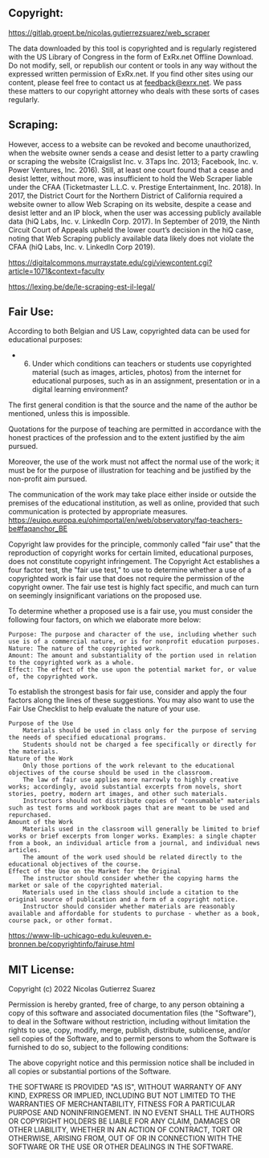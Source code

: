 ## Copyright:
https://gitlab.groept.be/nicolas.gutierrezsuarez/web_scraper

The data downloaded by this tool is copyrighted and is regularly registered with the US Library of Congress in the form of ExRx.net Offline Download. Do not modify, sell, or republish our content or tools in any way without the expressed written permission of ExRx.net. If you find other sites using our content, please feel free to contact us at feedback@exrx.net. We pass these matters to our copyright attorney who deals with these sorts of cases regularly.


## Scraping:
However, access to a website can be revoked and become unauthorized, when the website owner sends
a cease and desist letter to a party crawling or scraping the website (Craigslist Inc. v. 3Taps Inc. 2013;
Facebook, Inc. v. Power Ventures, Inc. 2016). Still, at least one court found that a cease and desist letter,
without more, was insufficient to hold the Web Scraper liable under the CFAA (Ticketmaster L.L.C. v.
Prestige Entertainment, Inc. 2018). In 2017, the District Court for the Northern District of California
required a website owner to allow Web Scraping on its website, despite a cease and desist letter and an
IP block, when the user was accessing publicly available data (hiQ Labs, Inc. v. LinkedIn Corp. 2017). In
September of 2019, the Ninth Circuit Court of Appeals upheld the lower court’s decision in the hiQ case,
noting that Web Scraping publicly available data likely does not violate the CFAA (hiQ Labs, Inc. v.
LinkedIn Corp 2019).

https://digitalcommons.murraystate.edu/cgi/viewcontent.cgi?article=1071&context=faculty

https://lexing.be/de/le-scraping-est-il-legal/


## Fair Use:
According to both Belgian and US Law, copyrighted data can be used for educational purposes:

- 6. Under which conditions can teachers or students use copyrighted material (such as images, articles, photos) from the internet for educational purposes, such as in an assignment, presentation or in a digital learning environment?

The first general condition is that the source and the name of the author be mentioned, unless this is impossible.

Quotations for the purpose of teaching are permitted in accordance with the honest practices of the profession and to the extent justified by the aim pursued.

Moreover, the use of the work must not affect the normal use of the work; it must be for the purpose of illustration for teaching and be justified by the non-profit aim pursued.

The communication of the work may take place either inside or outside the premises of the educational institution, as well as online, provided that such communication is protected by appropriate measures.
https://euipo.europa.eu/ohimportal/en/web/observatory/faq-teachers-be#faqanchor_BE

Copyright law provides for the principle, commonly called "fair use" that the reproduction of copyright works for certain limited, educational purposes, does not constitute copyright infringement. The Copyright Act establishes a four factor test, the "fair use test," to use to determine whether a use of a copyrighted work is fair use that does not require the permission of the copyright owner. The fair use test is highly fact specific, and much can turn on seemingly insignificant variations on the proposed use.

To determine whether a proposed use is a fair use, you must consider the following four factors, on which we elaborate more below:

    Purpose: The purpose and character of the use, including whether such use is of a commercial nature, or is for nonprofit education purposes.
    Nature: The nature of the copyrighted work.
    Amount: The amount and substantiality of the portion used in relation to the copyrighted work as a whole.
    Effect: The effect of the use upon the potential market for, or value of, the copyrighted work.

To establish the strongest basis for fair use, consider and apply the four factors along the lines of these suggestions. You may also want to use the Fair Use Checklist to help evaluate the nature of your use.

    Purpose of the Use
        Materials should be used in class only for the purpose of serving the needs of specified educational programs.
        Students should not be charged a fee specifically or directly for the materials.
    Nature of the Work
        Only those portions of the work relevant to the educational objectives of the course should be used in the classroom.
        The law of fair use applies more narrowly to highly creative works; accordingly, avoid substantial excerpts from novels, short stories, poetry, modern art images, and other such materials.
        Instructors should not distribute copies of "consumable" materials such as test forms and workbook pages that are meant to be used and repurchased.
    Amount of the Work
        Materials used in the classroom will generally be limited to brief works or brief excerpts from longer works. Examples: a single chapter from a book, an individual article from a journal, and individual news articles.
        The amount of the work used should be related directly to the educational objectives of the course.
    Effect of the Use on the Market for the Original
        The instructor should consider whether the copying harms the market or sale of the copyrighted material.
        Materials used in the class should include a citation to the original source of publication and a form of a copyright notice.
        Instructor should consider whether materials are reasonably available and affordable for students to purchase - whether as a book, course pack, or other format.


https://www-lib-uchicago-edu.kuleuven.e-bronnen.be/copyrightinfo/fairuse.html

## MIT License:

Copyright (c) 2022 Nicolas Gutierrez Suarez

Permission is hereby granted, free of charge, to any person obtaining a copy
of this software and associated documentation files (the "Software"), to deal
in the Software without restriction, including without limitation the rights
to use, copy, modify, merge, publish, distribute, sublicense, and/or sell
copies of the Software, and to permit persons to whom the Software is
furnished to do so, subject to the following conditions:

The above copyright notice and this permission notice shall be included in all
copies or substantial portions of the Software.

THE SOFTWARE IS PROVIDED "AS IS", WITHOUT WARRANTY OF ANY KIND, EXPRESS OR
IMPLIED, INCLUDING BUT NOT LIMITED TO THE WARRANTIES OF MERCHANTABILITY,
FITNESS FOR A PARTICULAR PURPOSE AND NONINFRINGEMENT. IN NO EVENT SHALL THE
AUTHORS OR COPYRIGHT HOLDERS BE LIABLE FOR ANY CLAIM, DAMAGES OR OTHER
LIABILITY, WHETHER IN AN ACTION OF CONTRACT, TORT OR OTHERWISE, ARISING FROM,
OUT OF OR IN CONNECTION WITH THE SOFTWARE OR THE USE OR OTHER DEALINGS IN THE
SOFTWARE.
